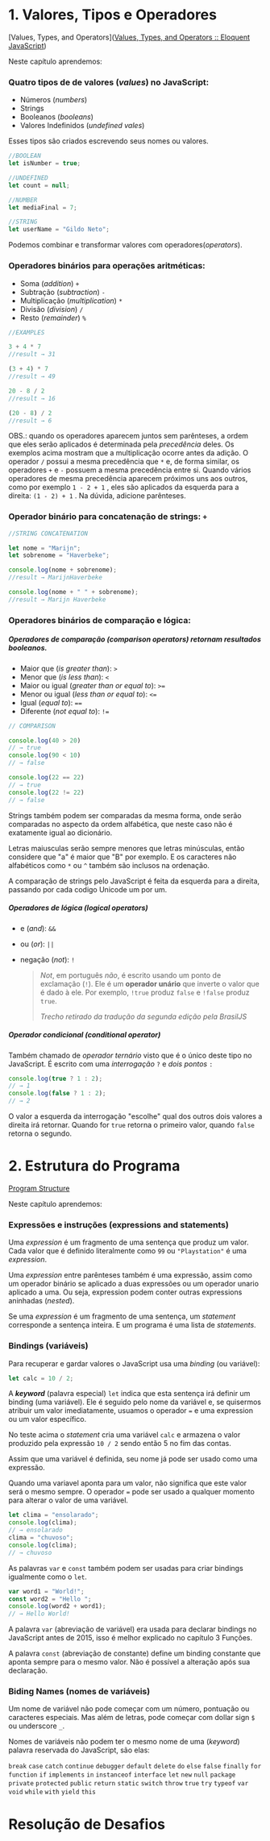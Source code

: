 # 1. Valores, Tipos e Operadores

[Values, Types, and Operators]([Values, Types, and Operators :: Eloquent JavaScript](https://eloquentjavascript.net/01_values.html))

Neste capítulo aprendemos:

### Quatro tipos de de valores (*values*) no JavaScript: ###

- Números (*numbers*)
- Strings
- Booleanos (*booleans*)
- Valores Indefinidos (*undefined vales*)

Esses tipos são criados escrevendo seus nomes ou valores.

```javascript
//BOOLEAN
let isNumber = true;

//UNDEFINED
let count = null;

//NUMBER
let mediaFinal = 7;

//STRING
let userName = "Gildo Neto";
```

Podemos combinar e transformar valores com operadores(*operators*). 

### Operadores binários para operações aritméticas:

- Soma (*addition*) `+`
- Subtração (*subtraction*) `-`
- Multiplicação (*multiplication*) `*`
- Divisão (*division*) `/`
- Resto (*remainder*) `%`

```javascript
//EXAMPLES

3 + 4 * 7
//result → 31

(3 + 4) * 7
//result → 49

20 - 8 / 2
//result → 16

(20 - 8) / 2
//result → 6
```

OBS.: quando os operadores aparecem juntos sem parênteses, a ordem que eles serão aplicados é determinada pela *precedência* deles. Os exemplos acima mostram que a multiplicação ocorre antes da adição. O operador  `/`  possui a mesma precedência que  `*`  e, de forma similar, os operadores  `+` e `-` possuem a mesma precedência entre si. Quando vários operadores de mesma precedência aparecem próximos uns aos outros, como por exemplo  `1 - 2 + 1` , eles são aplicados da esquerda para a direita:  `(1 - 2) + 1` . Na dúvida, adicione parênteses.

### Operador binário para concatenação de strings: `+` ###

```javascript
//STRING CONCATENATION

let nome = "Marijn";
let sobrenome = "Haverbeke";

console.log(nome + sobrenome);
//result → MarijnHaverbeke

console.log(nome + " " + sobrenome);
//result → Marijn Haverbeke
```

### Operadores binários de comparação e lógica:

##### Operadores de comparação (*comparison operators*) retornam resultados booleanos.

- Maior que (*is greater than*): `>`
- Menor que (*is less than*): `<`
- Maior ou igual (*greater than or equal to*): `>=`
- Menor ou igual (*less than or equal to*): `<=`
- Igual (*equal to*): `==`
- Diferente (*not equal to*): `!=`

```javascript
// COMPARISON

console.log(40 > 20)
// → true
console.log(90 < 10)
// → false

console.log(22 == 22)
// → true
console.log(22 != 22)
// → false
```

Strings também podem ser comparadas da mesma forma, onde serão comparadas no aspecto da ordem alfabética, que neste caso não é exatamente igual ao dicionário.

Letras maiusculas serão sempre menores que letras minúsculas, então considere que "a" é maior que "B" por exemplo. E os caracteres não alfabéticos como `*` ou `^` também são inclusos na ordenação.

A comparação de strings pelo JavaScript é feita da esquerda para a direita, passando por cada codigo Unicode um por um.

##### Operadores de lógica (*logical operators*)

- e (*and*): `&&`

- ou (*or*): `||`

- negação (*not*): `!` 

  > *Not*, em português *não*, é escrito usando um ponto de exclamação (`!`). Ele é um **operador unário** que inverte o valor que é dado à ele. Por exemplo, `!true` produz `false` e `!false` produz `true`.
  >
  > *Trecho retirado da tradução da segunda edição pela BrasilJS*

##### Operador condicional (*conditional operator*)

Também chamado de *operador ternário* visto que é o único deste tipo no JavaScript. É escrito com uma *interrogação* `?` e *dois pontos* `:`

```javascript
console.log(true ? 1 : 2);
// → 1
console.log(false ? 1 : 2);
// → 2
```

O valor a esquerda da interrogação "escolhe" qual dos outros dois valores a direita irá retornar. Quando for `true` retorna o primeiro valor, quando `false` retorna o segundo.

# 2. Estrutura do Programa

[Program Structure](https://eloquentjavascript.net/02_program_structure.html)

Neste capítulo aprendemos:

### Expressões e instruções (expressions and statements)

Uma *expression* é um fragmento de uma sentença que produz um valor. Cada valor que é definido literalmente como `99` ou `"Playstation"` é uma *expression*.

Uma *expression* entre parênteses também é uma expressão, assim como um operador binário se aplicado a duas expressões ou um operador unario aplicado a uma. Ou seja, expression podem conter outras expressions aninhadas (*nested*).

Se uma *expression* é um fragmento de uma sentença, um *statement* corresponde a sentença inteira. E um programa é uma lista de *statements*.

### Bindings (variáveis)

Para recuperar e gardar valores o JavaScript usa uma *binding* (ou variável):

```javascript
let calc = 10 / 2;
```

A ***keyword*** (palavra especial) `let` indica que esta sentença irá definir um binding (uma variável). Ele é seguido pelo nome da variável e, se quisermos atribuir um valor imediatamente, usuamos o operador `=` e uma expression ou um valor específico.

No teste acima o *statement* cria uma variável `calc` e armazena o valor produzido pela expressão `10 / 2` sendo então 5 no fim das contas.

Assim que uma variável é definida, seu nome já pode ser usado como uma expressão. 

Quando uma variavel aponta para um valor, não significa que este valor será o mesmo sempre. O operador `=` pode ser usado a qualquer momento para alterar o valor de uma variável.

```javascript
let clima = "ensolarado";
console.log(clima);
// → ensolarado
clima = "chuvoso";
console.log(clima);
// → chuvoso
```

As palavras `var` e `const` também podem ser usadas para criar bindings igualmente como o `let`.

```javascript
var word1 = "World!";
const word2 = "Hello ";
console.log(word2 + word1);
// → Hello World!
```

A palavra `var` (abreviação de variável) era usada para declarar bindings no JavaScript antes de 2015, isso é melhor explicado no capítulo 3 Funções.

A palavra `const` (abreviação de constante) define um binding constante que aponta sempre para o mesmo valor. Não é possível a alteração após sua declaração.

### Biding Names (nomes de variáveis)

Um nome de variável não pode começar com um número, pontuação ou caracteres especiais. Mas além de letras, pode começar com dollar sign `$` ou underscore `_`.

Nomes de variáveis não podem ter o mesmo nome de uma (*keyword*) palavra reservada do JavaScript, são elas: 

`break` `case` `catch` `continue` `debugger` `default` `delete` `do` `else` `false` `finally` `for` `function` `if` `implements` `in` `instanceof` `interface` `let` `new` `null` `package` `private` `protected` `public` `return` `static` `switch` `throw` `true` `try` `typeof` `var` `void` `while` `with` `yield` `this` 



# Resolução de Desafios

